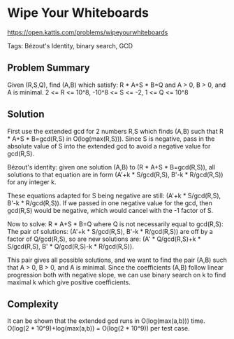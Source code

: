 # Wipe Your Whiteboards

https://open.kattis.com/problems/wipeyourwhiteboards

Tags: Bézout's Identity, binary search, GCD

## Problem Summary

Given (R,S,Q), find (A,B) which satisfy: R * A+S * B=Q and A > 0, B > 0,
and A is minimal. 2 <= R <= 10^8, -10^8 <= S <= -2, 1 <= Q <= 10^8

## Solution

First use the extended gcd for 2 numbers R,S which finds (A,B) such that
R * A+S * B=gcd(R,S) in O(log(max(R,S))). Since S is negative, pass in the absolute
value of S into the extended gcd to avoid a negative value for gcd(R,S).

Bézout's identity: given one solution (A,B) to (R * A+S * B=gcd(R,S)), all solutions
to that equation are in form (A'+k * S/gcd(R,S), B'-k * R/gcd(R,S)) for any integer k.

These equations adapted for S being negative are still:
(A'+k * S/gcd(R,S), B'-k * R/gcd(R,S)). If we passed in one negative value for the
gcd, then gcd(R,S) would be negative, which would cancel with the -1 factor of S.

Now to solve: R * A+S * B=Q where Q is not necessarily equal to gcd(R,S):
The pair of solutions: (A'+k * S/gcd(R,S), B'-k * R/gcd(R,S)) are off by a factor of
Q/gcd(R,S), so are new solutions are:
(A' * Q/gcd(R,S)+k * S/gcd(R,S), B' * Q/gcd(R,S)-k * R/gcd(R,S)).

This pair gives all possible solutions, and we want to find the pair (A,B) such
that A > 0, B > 0, and A is minimal. Since the coefficients (A,B) follow linear
progression both with negative slope, we can use binary search on k to find
maximal k which give positive coefficients.

## Complexity

It can be shown that the extended gcd runs in O(log(max(a,b))) time.
O(log(2  *  10^9)+log(max(a,b)) = O(log(2  *  10^9)) per test case.
